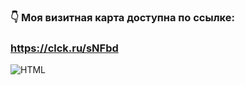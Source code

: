 ### 👇 Моя визитная карта доступна по ссылке:
### https://clck.ru/sNFbd

<img align="left" alt="HTML" target="_blank" src="https://github.com/mazaytsevs/business-card.github.io/blob/main/image.png" />

